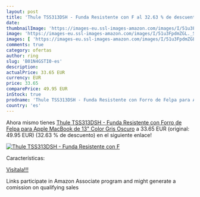 ```yaml
---
layout: post
title: 'Thule TSS313DSH - Funda Resistente con F al 32.63 % de descuento'
date: 
thumbnailImage: 'https://images-eu.ssl-images-amazon.com/images/I/51u3FpdmZGL._SL200_.jpg'
image: 'https://images-eu.ssl-images-amazon.com/images/I/51u3FpdmZGL._SL200_.jpg'
images: [ 'https://images-eu.ssl-images-amazon.com/images/I/51u3FpdmZGL._SL200_.jpg' ]
comments: true
category: ofertas
author: ring
slug: 'B01N4GSTI0-es'
description:
actualPrice: 33.65 EUR
currency: EUR
price: 33.65
comparePrice: 49.95 EUR
inStock: true
prodname: 'Thule TSS313DSH - Funda Resistente con Forro de Felpa para Apple MacBook de 13"  Color Gris Oscuro'
country: 'es'
---
```


Ahora mismo tienes [Thule TSS313DSH - Funda Resistente con Forro de Felpa para Apple MacBook de 13"  Color Gris Oscuro](https://www.amazon.es/dp/B01N4GSTI0/?tag=tolees-21) a 33.65 EUR (original: 49.95 EUR) (32.63 %  de descuento) en el siguiente enlace!

[![Thule TSS313DSH - Funda Resistente con F](https://images-eu.ssl-images-amazon.com/images/I/51u3FpdmZGL._SL200_.jpg)](https://www.amazon.es/dp/B01N4GSTI0/?tag=tolees-21)

Características:


[Visítala!!!](https://www.amazon.es/dp/B01N4GSTI0/?tag=tolees-21)

Links participate in Amazon Associate program and might generate a comission on qualifying sales
